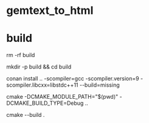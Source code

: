 # gemtext_to_html

# build

  rm -rf build

  mkdir -p build && cd build

  conan install .. -scompiler=gcc -scompiler.version=9 -scompiler.libcxx=libstdc++11 --build=missing

  cmake -DCMAKE_MODULE_PATH="$(pwd)" -DCMAKE_BUILD_TYPE=Debug ..

  cmake --build .

